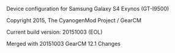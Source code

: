 Device configuration for Samsung Galaxy S4 Exynos (GT-I9500)

Copyright 2015, The CyanogenMod Project / GearCM

Current build version: 20151003 (EOL)

Merged with 20151003 GearCM 12.1 Changes

